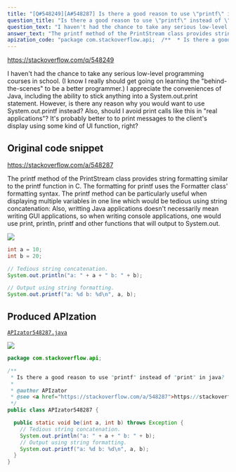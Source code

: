 ```yaml
---
title: "[Q#548249][A#548287] Is there a good reason to use \"printf\" instead of \"print\" in java?"
question_title: "Is there a good reason to use \"printf\" instead of \"print\" in java?"
question_text: "I haven't had the chance to take any serious low-level programming courses in school. (I know I really should get going on learning the \"behind-the-scenes\" to be a better programmer.) I appreciate the conveniences of Java, including the ability to stick anything into a System.out.print statement. However, is there any reason why you would want to use System.out.printf instead? Also, should I avoid print calls like this in \"real applications\"?  It's probably better to  to print messages to the client's display using some kind of UI function, right?"
answer_text: "The printf method of the PrintStream class provides string formatting similar to the printf function in C. The formatting for printf uses the Formatter class' formatting syntax. The printf method can be particularly useful when displaying multiple variables in one line which would be tedious using string concatenation: Also, writting Java applications doesn't necessarily mean writing GUI applications, so when writing console applications, one would use print, println, printf and other functions that will output to System.out."
apization_code: "package com.stackoverflow.api;  /**  * Is there a good reason to use \"printf\" instead of \"print\" in java?  *  * @author APIzator  * @see <a href=\"https://stackoverflow.com/a/548287\">https://stackoverflow.com/a/548287</a>  */ public class APIzator548287 {    public static void be(int a, int b) throws Exception {     // Tedious string concatenation.     System.out.println(\"a: \" + a + \" b: \" + b);     // Output using string formatting.     System.out.printf(\"a: %d b: %d\\n\", a, b);   } }"
---
```


https://stackoverflow.com/q/548249

I haven&#x27;t had the chance to take any serious low-level programming courses in school. (I know I really should get going on learning the &quot;behind-the-scenes&quot; to be a better programmer.) I appreciate the conveniences of Java, including the ability to stick anything into a System.out.print statement. However, is there any reason why you would want to use System.out.printf instead?
Also, should I avoid print calls like this in &quot;real applications&quot;?  It&#x27;s probably better to  to print messages to the client&#x27;s display using some kind of UI function, right?



## Original code snippet

https://stackoverflow.com/a/548287

The printf method of the PrintStream class provides string formatting similar to the printf function in C.
The formatting for printf uses the Formatter class&#x27; formatting syntax.
The printf method can be particularly useful when displaying multiple variables in one line which would be tedious using string concatenation:
Also, writting Java applications doesn&#x27;t necessarily mean writing GUI applications, so when writing console applications, one would use print, println, printf and other functions that will output to System.out.

<div class="code-logo"><img src="/stackoverflow.png" /></div>

```java
int a = 10;
int b = 20;

// Tedious string concatenation.
System.out.println("a: " + a + " b: " + b);

// Output using string formatting.
System.out.printf("a: %d b: %d\n", a, b);
```

## Produced APIzation

[`APIzator548287.java`](https://github.com/pasqualesalza/apization-temp/raw/main/data/search/APIzator548287.java)

<div class="code-logo"><img src="/apizator.png" /></div>

```java
package com.stackoverflow.api;

/**
 * Is there a good reason to use "printf" instead of "print" in java?
 *
 * @author APIzator
 * @see <a href="https://stackoverflow.com/a/548287">https://stackoverflow.com/a/548287</a>
 */
public class APIzator548287 {

  public static void be(int a, int b) throws Exception {
    // Tedious string concatenation.
    System.out.println("a: " + a + " b: " + b);
    // Output using string formatting.
    System.out.printf("a: %d b: %d\n", a, b);
  }
}

```